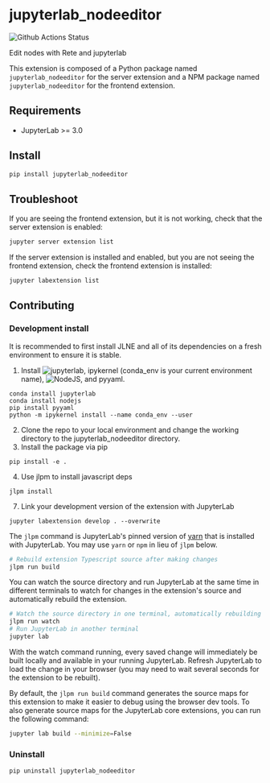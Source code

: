# jupyterlab_nodeeditor

![Github Actions Status](https://github.com/matthewturk/jupyterlab_nodeeditor/workflows/Build/badge.svg)

Edit nodes with Rete and jupyterlab


This extension is composed of a Python package named `jupyterlab_nodeeditor`
for the server extension and a NPM package named `jupyterlab_nodeeditor`
for the frontend extension.


## Requirements

* JupyterLab >= 3.0

## Install

```bash
pip install jupyterlab_nodeeditor
```


## Troubleshoot

If you are seeing the frontend extension, but it is not working, check
that the server extension is enabled:

```bash
jupyter server extension list
```

If the server extension is installed and enabled, but you are not seeing
the frontend extension, check the frontend extension is installed:

```bash
jupyter labextension list
```


## Contributing

### Development install

It is recommended to first install JLNE and all of its dependencies on a fresh environment to ensure it is stable.

1) Install ![jupyterlab](https://jupyter.org/install), ipykernel (conda_env is your current environment name), ![NodeJS](https://nodejs.org/en/download/package-manager/), and pyyaml.
```
conda install jupyterlab
conda install nodejs
pip install pyyaml
python -m ipykernel install --name conda_env --user
```
2) Clone the repo to your local environment and change the working directory to the jupyterlab_nodeeditor directory.
3) Install the package via pip
```
pip install -e .
```
4) Use jlpm to install javascript deps
```
jlpm install
```
7) Link your development version of the extension with JupyterLab
```
jupyter labextension develop . --overwrite
```

The `jlpm` command is JupyterLab's pinned version of
[yarn](https://yarnpkg.com/) that is installed with JupyterLab. You may use
`yarn` or `npm` in lieu of `jlpm` below.

```bash
# Rebuild extension Typescript source after making changes
jlpm run build
```

You can watch the source directory and run JupyterLab at the same time in different terminals to watch for changes in the extension's source and automatically rebuild the extension.

```bash
# Watch the source directory in one terminal, automatically rebuilding when needed
jlpm run watch
# Run JupyterLab in another terminal
jupyter lab
```

With the watch command running, every saved change will immediately be built locally and available in your running JupyterLab. Refresh JupyterLab to load the change in your browser (you may need to wait several seconds for the extension to be rebuilt).

By default, the `jlpm run build` command generates the source maps for this extension to make it easier to debug using the browser dev tools. To also generate source maps for the JupyterLab core extensions, you can run the following command:

```bash
jupyter lab build --minimize=False
```

### Uninstall

```bash
pip uninstall jupyterlab_nodeeditor
```

